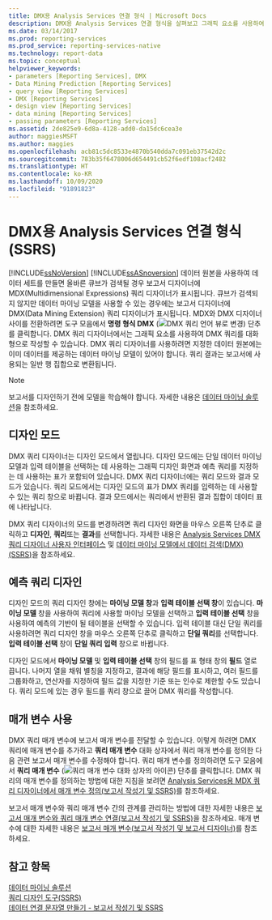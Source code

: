 ```yaml
---
title: DMX용 Analysis Services 연결 형식 | Microsoft Docs
description: DMX용 Analysis Services 연결 형식을 살펴보고 그래픽 요소를 사용하여 DMX 쿼리를 작성하는 데 DMX 쿼리 디자이너를 사용하는 방법을 알아봅니다.
ms.date: 03/14/2017
ms.prod: reporting-services
ms.prod_service: reporting-services-native
ms.technology: report-data
ms.topic: conceptual
helpviewer_keywords:
- parameters [Reporting Services], DMX
- Data Mining Prediction [Reporting Services]
- query view [Reporting Services]
- DMX [Reporting Services]
- design view [Reporting Services]
- data mining [Reporting Services]
- passing parameters [Reporting Services]
ms.assetid: 2de825e9-6d8a-4128-add0-da15dc6cea3e
author: maggiesMSFT
ms.author: maggies
ms.openlocfilehash: acb81c5dc8533e4870b540dda7c091eb37542d2c
ms.sourcegitcommit: 783b35f6478006d654491cb52f6edf108acf2482
ms.translationtype: HT
ms.contentlocale: ko-KR
ms.lasthandoff: 10/09/2020
ms.locfileid: "91891823"
---
```

# <a name="analysis-services-connection-type-for-dmx-ssrs"></a>DMX용 Analysis Services 연결 형식(SSRS)
  [!INCLUDE[ssNoVersion](../../includes/ssnoversion-md.md)] [!INCLUDE[ssASnoversion](../../includes/ssasnoversion-md.md)] 데이터 원본을 사용하여 데이터 세트를 만들면 올바른 큐브가 검색될 경우 보고서 디자이너에 MDX(Multidimensional Expressions) 쿼리 디자이너가 표시됩니다. 큐브가 검색되지 않지만 데이터 마이닝 모델을 사용할 수 있는 경우에는 보고서 디자이너에 DMX(Data Mining Extension) 쿼리 디자이너가 표시됩니다. MDX와 DMX 디자이너 사이를 전환하려면 도구 모음에서 **명령 형식 DMX** (![DMX 쿼리 언어 뷰로 변경](../../reporting-services/report-data/media/rsqdicon-commandtypedmx.gif "DMX 쿼리 언어 뷰로 변경")) 단추를 클릭합니다. DMX 쿼리 디자이너에서는 그래픽 요소를 사용하여 DMX 쿼리를 대화형으로 작성할 수 있습니다. DMX 쿼리 디자이너를 사용하려면 지정한 데이터 원본에는 이미 데이터를 제공하는 데이터 마이닝 모델이 있어야 합니다. 쿼리 결과는 보고서에 사용되는 일반 행 집합으로 변환됩니다.  
  
> [!NOTE]  
>  보고서를 디자인하기 전에 모델을 학습해야 합니다. 자세한 내용은 [데이터 마이닝 솔루션](/analysis-services/data-mining/data-mining-solutions)을 참조하세요.  
  
## <a name="design-mode"></a>디자인 모드  
 DMX 쿼리 디자이너는 디자인 모드에서 열립니다. 디자인 모드에는 단일 데이터 마이닝 모델과 입력 테이블을 선택하는 데 사용하는 그래픽 디자인 화면과 예측 쿼리를 지정하는 데 사용하는 표가 포함되어 있습니다. DMX 쿼리 디자이너에는 쿼리 모드와 결과 모드가 있습니다. 쿼리 모드에서는 디자인 모드의 표가 DMX 쿼리를 입력하는 데 사용할 수 있는 쿼리 창으로 바뀝니다. 결과 모드에서는 쿼리에서 반환된 결과 집합이 데이터 표에 나타납니다.  
  
 DMX 쿼리 디자이너의 모드를 변경하려면 쿼리 디자인 화면을 마우스 오른쪽 단추로 클릭하고 **디자인**, **쿼리**또는 **결과**를 선택합니다. 자세한 내용은 [Analysis Services DMX 쿼리 디자이너 사용자 인터페이스](../../reporting-services/report-data/analysis-services-dmx-query-designer-user-interface.md) 및 [데이터 마이닝 모델에서 데이터 검색&#40;DMX&#41;&#40;SSRS&#41;](../../reporting-services/report-data/retrieve-data-from-a-data-mining-model-dmx-ssrs.md)을 참조하세요.  
  
## <a name="designing-a-prediction-query"></a>예측 쿼리 디자인  
 디자인 모드의 쿼리 디자인 창에는 **마이닝 모델 창**과 **입력 테이블 선택 창**이 있습니다. **마이닝 모델** 창을 사용하여 쿼리에 사용할 마이닝 모델을 선택하고 **입력 테이블 선택** 창을 사용하여 예측의 기반이 될 테이블을 선택할 수 있습니다. 입력 테이블 대신 단일 쿼리를 사용하려면 쿼리 디자인 창을 마우스 오른쪽 단추로 클릭하고 **단일 쿼리**를 선택합니다. **입력 테이블 선택** 창이 **단일 쿼리 입력** 창으로 바뀝니다.  
  
 디자인 모드에서 **마이닝 모델** 및 **입력 테이블 선택** 창의 필드를 표 형태 창의 **필드** 열로 끕니다. 나머지 열을 채워 별칭을 지정하고, 결과에 해당 필드를 표시하고, 여러 필드를 그룹화하고, 연산자를 지정하여 필드 값을 지정한 기준 또는 인수로 제한할 수도 있습니다. 쿼리 모드에 있는 경우 필드를 쿼리 창으로 끌어 DMX 쿼리를 작성합니다.  
  
## <a name="using-parameters"></a>매개 변수 사용  
 DMX 쿼리 매개 변수에 보고서 매개 변수를 전달할 수 있습니다. 이렇게 하려면 DMX 쿼리에 매개 변수를 추가하고 **쿼리 매개 변수** 대화 상자에서 쿼리 매개 변수를 정의한 다음 관련 보고서 매개 변수를 수정해야 합니다. 쿼리 매개 변수를 정의하려면 도구 모음에서 **쿼리 매개 변수** (![쿼리 매개 변수 대화 상자의 아이콘](../../reporting-services/report-data/media/iconqueryparameter.gif "쿼리 매개 변수 대화 상자 아이콘")) 단추를 클릭합니다. DMX 쿼리의 매개 변수를 정의하는 방법에 대한 지침을 보려면 [Analysis Services용 MDX 쿼리 디자이너에서 매개 변수 정의&#40;보고서 작성기 및 SSRS&#41;](../../reporting-services/report-data/define-parameters-in-the-mdx-query-designer-for-analysis-services.md)를 참조하세요.  
  
 보고서 매개 변수와 쿼리 매개 변수 간의 관계를 관리하는 방법에 대한 자세한 내용은 [보고서 매개 변수와 쿼리 매개 변수 연결&#40;보고서 작성기 및 SSRS&#41;](../../reporting-services/report-data/associate-a-query-parameter-with-a-report-parameter-report-builder-and-ssrs.md)을 참조하세요. 매개 변수에 대한 자세한 내용은 [보고서 매개 변수&#40;보고서 작성기 및 보고서 디자이너&#41;](../../reporting-services/report-design/report-parameters-report-builder-and-report-designer.md)를 참조하세요.  
  
## <a name="see-also"></a>참고 항목  
 [데이터 마이닝 솔루션](/analysis-services/data-mining/data-mining-solutions)   
 [쿼리 디자인 도구&#40;SSRS&#41;](../../reporting-services/report-data/query-design-tools-ssrs.md)   
 [데이터 연결 문자열 만들기 - 보고서 작성기 및 SSRS](../../reporting-services/report-data/data-connections-data-sources-and-connection-strings-report-builder-and-ssrs.md)  
  
